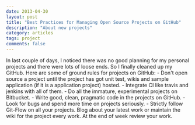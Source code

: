```yaml
---
date: 2013-04-30
layout: post
title: "Best Practices for Managing Open Source Projects on GitHub"
description: "About new projects"
category: articles
tags: project
comments: false
--- 
```


In last couple of days, I noticed there was no good planning for my personal projects and there were lots of loose ends. So I finally cleaned up my GitHub. Here are some of ground rules for projects on GitHub: - Don't open source a project until the project has got unit test, wikis and sample application (if it is a application project) hosted. - Integrate CI like travis and jenkins with all of them. - Do all the immature, experimental projects on Bitbucket. - Write good, clean, pragmatic code in the projects on GitHub. - Look for bugs and spend more time on projects seriously. - Strictly follow Git-Flow on all your projects. Blog about your latest work or maintain the wiki for the project every work. At the end of week review your work. 